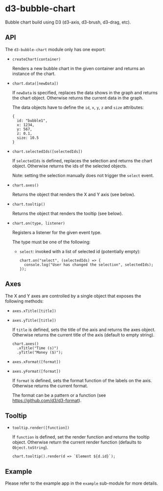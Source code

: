 d3-bubble-chart
===============

Bubble chart build using D3 (d3-axis, d3-brush, d3-drag, etc).

API
---

The `d3-bubble-chart` module only has one export:

* `createChart(container)`

  Renders a new bubble chart in the given container and returns an instance of the chart.

* `chart.data([newData])`

  If `newData` is specified, replaces the data shows in the graph and returns the chart object.
  Otherwise returns the current data in the graph.

  The data objects have to define the `id`, `x`, `y`, `z` and `size` attributes:

      {
        id: "bubble1",
        x: 1234,
        y: 567,
        z: 0.1,
        size: 10.5
      }

* `chart.selectedIds([selectedIds])`

  If `selectedIds` is defined, replaces the selection and returns the chart object.
  Otherwise returns the ids of the selected objects. 
  
  Note: setting the selection manually does not trigger the `select` event.

* `chart.axes()`

  Returns the object that renders the X and Y axis (see below).

* `chart.tooltip()`

  Returns the object that renders the tooltip (see below).

* `chart.on(type, listener)`

  Registers a listener for the given event type.

  The type must be one of the following:

  * `select`: invoked with a list of selected id (potentially empty):

        chart.on("select", (selectedIds) => {
          console.log("User has changed the selection", selectedIds);
        });

Axes
----

The X and Y axes are controlled by a single object that exposes the following methods: 

* `axes.xTitle([title])`
* `axes.yTitle([title])`

  If `title` is defined, sets the title of the axis and returns the axes object.
  Otherwise returns the current title of the axis (default to empty string).

      chart.axes()
        .xTitle("Time (s)")
        .yTitle("Money ($)");

* `axes.xFormat([format])`
* `axes.yFormat([format])`

  If `format` is defined, sets the format function of the labels on the axis.
  Otherwise returns the current format.
  
  The format can be a pattern or a function (see https://github.com/d3/d3-format).

Tooltip
-------

* `tooltip.render([function])`

  If `function` is defined, set the render function and returns the tooltip object.
  Otherwise return the current render function (defaults to `Object.toString`).

      chart.tooltip().render(d => `Element ${d.id}`);

Example
-------

Please refer to the example app in the `example` sub-module for more details.
